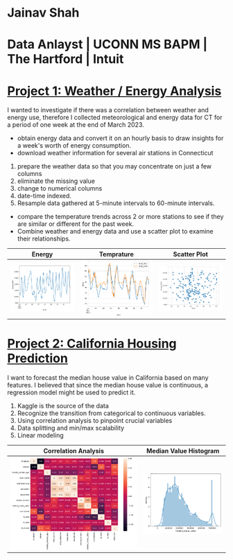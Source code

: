 

# Jainav Shah
# Data Anlayst | UCONN MS BAPM | The Hartford | Intuit 

# [Project 1: Weather / Energy Analysis](https://github.com/jainavshah/DataSciencePortfolio/blob/main/Weather_and_Energy.ipynb)

I wanted to investigate if there was a correlation between weather and energy use, therefore I collected meteorological and energy data for CT for a period of one week at the end of March 2023.

* obtain energy data and convert it on an hourly basis to draw insights for a week's worth of energy consumption.
* download weather information for several air stations in Connecticut
1. prepare the weather data so that you may concentrate on just a few columns
2. eliminate the missing value
3. change to numerical columns
4. date-time indexed.
5. Resample data gathered at 5-minute intervals to 60-minute intervals.
* compare the temperature trends across 2 or more stations to see if they are similar or different for the past week.
* Combine weather and energy data and use a scatter plot to examine their relationships.


Energy                     |  Temprature               | Scatter Plot
:-------------------------:|:-------------------------:|:-------------------------:
![](Images/EnegryProject-EnergyVSdates.png)  |  ![](Images/EnergyProject-TempVSDate.png) | ![](Images/EnergyProject-ScatterPlot.png)

# [Project 2: California Housing Prediction](https://github.com/jainavshah/DataSciencePortfolio/blob/main/CaliHousingPrediction.ipynb)

I want to forecast the median house value in California based on many features. I believed that since the median house value is continuous, a regression model might be used to predict it.

1. Kaggle is the source of the data
2. Recognize the transition from categorical to continuous variables.
3. Using correlation analysis to pinpoint crucial variables
4. Data splitting and min/max scalability
5. Linear modeling

Correlation Analysis       |  Median Value Histogram               
:-------------------------:|:-------------------------:
![](Images/CaliProject-Correlation.png)  |  ![](Images/CaliProject-Histogram.png) 



